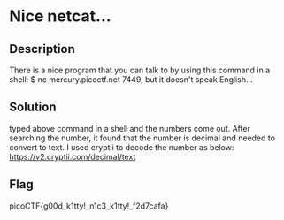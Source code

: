 # Nice netcat...

## Description

There is a nice program that you can talk to by using this command in a shell: $ nc mercury.picoctf.net 7449, but it doesn't speak English...


## Solution
typed above command in a shell and the numbers come out. After searching the number, it found that the number is decimal and needed to convert to text.
I used cryptii to decode the number as below:
https://v2.cryptii.com/decimal/text


## Flag

picoCTF{g00d_k1tty!_n1c3_k1tty!_f2d7cafa}


